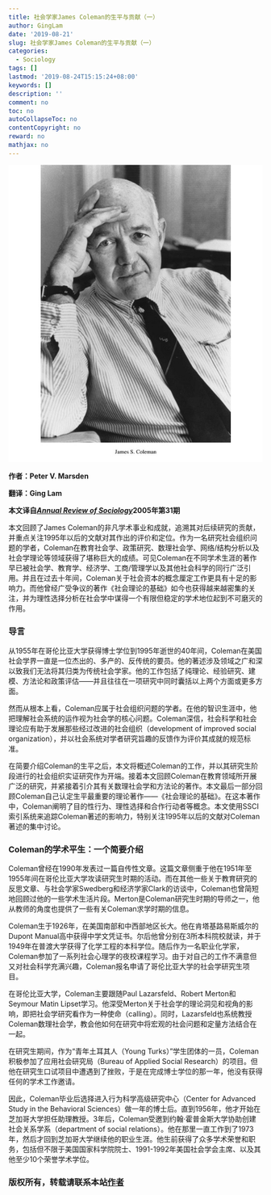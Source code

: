 ```yaml
---
title: 社会学家James Coleman的生平与贡献（一）
author: GingLam
date: '2019-08-21'
slug: 社会学家James Coleman的生平与贡献（一）
categories:
  - Sociology
tags: []
lastmod: '2019-08-24T15:15:24+08:00'
keywords: []
description: ''
comment: no
toc: no
autoCollapseToc: no
contentCopyright: no
reward: no
mathjax: no
---
```

<div align=center><img src="https://raw.githubusercontent.com/GingLam/Storage/master/coleman.jpg"></div>
<div align=center>
</div>

**作者：Peter V. Marsden**

**翻译：Ging Lam**

**本文译自[*Annual Review of Sociology*](https://www.newyorker.com/magazine)2005年第31期**

本文回顾了James Coleman的非凡学术事业和成就，追溯其对后续研究的贡献，并重点关注1995年以后的文献对其作出的评价和定位。作为一名研究社会组织问题的学者，Coleman在教育社会学、政策研究、数理社会学、网络/结构分析以及社会学理论等领域获得了堪称巨大的成绩。可见Coleman在不同学术生涯的著作早已被社会学、教育学、经济学、工商/管理学以及其他社会科学的同行广泛引用。并且在过去十年间，Coleman关于社会资本的概念厘定工作更具有十足的影响力。而他曾经广受争议的著作《社会理论的基础》如今也获得越来越密集的关注，并为理性选择分析在社会学中谋得一个有限但稳定的学术地位起到不可磨灭的作用。

<!--more-->

### 导言

从1955年在哥伦比亚大学获得博士学位到1995年逝世的40年间，Coleman在美国社会学界一直是一位杰出的、多产的、反传统的要员。他的著述涉及领域之广和深以致我们无法将其归类为传统社会学家。他的工作包括了纯理论、经验研究、建模、方法论和政策评估——并且往往在一项研究中同时囊括以上两个方面或更多方面。

然而从根本上看，Coleman应属于社会组织问题的学者。在他的智识生涯中，他把理解社会系统的运作视为社会学的核心问题。Coleman深信，社会科学和社会理论应有助于发展那些经过改进的社会组织（development of improved social organization），并以社会系统对学者研究旨趣的反馈作为评价其成就的规范标准。

在简要介绍Coleman的生平之后，本文将概述Coleman的工作，并以其研究生阶段进行的社会组织实证研究作为开端。接着本文回顾Coleman在教育领域所开展广泛的研究，并紧接着引介其有关数理社会学和方法论的著作。本文最后一部分回顾Coleman自己认定生平最重要的理论著作——《社会理论的基础》。在这本著作中，Coleman阐明了目的性行为、理性选择和合作行动者等概念。本文使用SSCI索引系统来追踪Coleman著述的影响力，特别关注1995年以后的文献对Coleman著述的集中讨论。

### Coleman的学术平生：一个简要介绍

Coleman曾经在1990年发表过一篇自传性文章。这篇文章侧重于他在1951年至1955年间在哥伦比亚大学攻读研究生时期的活动。而在其他一些关于教育研究的反思文章、与社会学家Swedberg和经济学家Clark的访谈中，Coleman也曾简短地回顾过他的一些学术生活片段。Merton是Coleman研究生时期的导师之一，他从教师的角度也提供了一些有关Coleman求学时期的信息。

Coleman生于1926年，在美国南部和中西部地区长大。他在肯塔基路易斯威尔的Dupont Manual高中获得中学文凭证书。尔后他曾分别在3所本科院校就读，并于1949年在普渡大学获得了化学工程的本科学位。随后作为一名职业化学家，Coleman参加了一系列社会心理学的夜校课程学习。由于对自己的工作不满意但又对社会科学充满兴趣，Coleman报名申请了哥伦比亚大学的社会学研究生项目。

在哥伦比亚大学，Coleman主要跟随Paul Lazarsfeld、Robert Merton和Seymour Matin Lipset学习。他深受Merton关于社会学的理论洞见和视角的影响，即把社会学研究看作为一种使命（calling）。同时，Lazarsfeld也系统教授Coleman数理社会学，教会他如何在研究中将宏观的社会问题和定量方法结合在一起。

在研究生期间，作为“青年土耳其人（Young Turks）”学生团体的一员，Coleman积极参加了应用社会研究局（Bureau of Applied Social Research）的项目。但他在研究生口试项目中遭遇到了挫败，于是在完成博士学位的那一年，他没有获得任何的学术工作邀请。

因此，Coleman毕业后选择进入行为科学高级研究中心（Center for Advanced Study in the Behavioral Sciences）做一年的博士后。直到1956年，他才开始在芝加哥大学担任助理教授。3年后，Coleman受邀到约翰·霍普金斯大学协助创建社会关系学系（department of social relations）。他在那里一直工作到了1973年，然后才回到芝加哥大学继续他的职业生涯。他生前获得了众多学术荣誉和职务，包括但不限于美国国家科学院院士、1991-1992年美国社会学会主席、以及其他至少10个荣誉学术学位。

### 版权所有，转载请联系本站[作者](mailto:linj83@mail2.sysu.edu.cn)
